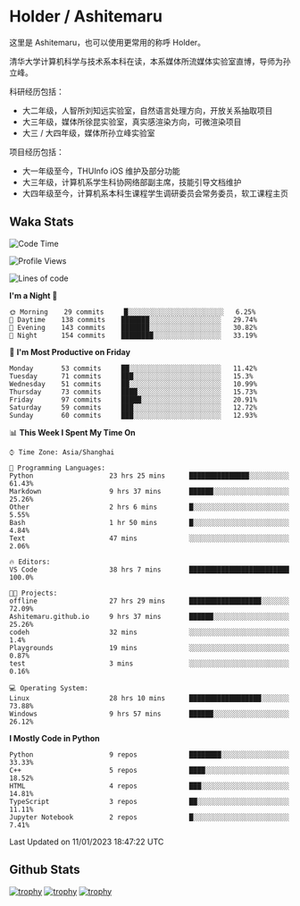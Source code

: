 # Holder / Ashitemaru

这里是 Ashitemaru，也可以使用更常用的称呼 Holder。

清华大学计算机科学与技术系本科在读，本系媒体所流媒体实验室直博，导师为孙立峰。

科研经历包括：

- 大二年级，人智所刘知远实验室，自然语言处理方向，开放关系抽取项目
- 大三年级，媒体所徐昆实验室，真实感渲染方向，可微渲染项目
- 大三 / 大四年级，媒体所孙立峰实验室

项目经历包括：

- 大一年级至今，THUInfo iOS 维护及部分功能
- 大三年级，计算机系学生科协网络部副主席，技能引导文档维护
- 大四年级至今，计算机系本科生课程学生调研委员会常务委员，软工课程主页

## Waka Stats

<!--START_SECTION:waka-->
![Code Time](http://img.shields.io/badge/Code%20Time-422%20hrs%2011%20mins-blue)

![Profile Views](http://img.shields.io/badge/Profile%20Views-2-blue)

![Lines of code](https://img.shields.io/badge/From%20Hello%20World%20I%27ve%20Written-329%20Thousand%20lines%20of%20code-blue)

**I'm a Night 🦉** 

```text
🌞 Morning    29 commits     █░░░░░░░░░░░░░░░░░░░░░░░░   6.25% 
🌆 Daytime    138 commits    ███████░░░░░░░░░░░░░░░░░░   29.74% 
🌃 Evening    143 commits    ███████░░░░░░░░░░░░░░░░░░   30.82% 
🌙 Night      154 commits    ████████░░░░░░░░░░░░░░░░░   33.19%

```
📅 **I'm Most Productive on Friday** 

```text
Monday       53 commits     ██░░░░░░░░░░░░░░░░░░░░░░░   11.42% 
Tuesday      71 commits     ███░░░░░░░░░░░░░░░░░░░░░░   15.3% 
Wednesday    51 commits     ██░░░░░░░░░░░░░░░░░░░░░░░   10.99% 
Thursday     73 commits     ████░░░░░░░░░░░░░░░░░░░░░   15.73% 
Friday       97 commits     █████░░░░░░░░░░░░░░░░░░░░   20.91% 
Saturday     59 commits     ███░░░░░░░░░░░░░░░░░░░░░░   12.72% 
Sunday       60 commits     ███░░░░░░░░░░░░░░░░░░░░░░   12.93%

```


📊 **This Week I Spent My Time On** 

```text
⌚︎ Time Zone: Asia/Shanghai

💬 Programming Languages: 
Python                   23 hrs 25 mins      ███████████████░░░░░░░░░░   61.43% 
Markdown                 9 hrs 37 mins       ██████░░░░░░░░░░░░░░░░░░░   25.26% 
Other                    2 hrs 6 mins        █░░░░░░░░░░░░░░░░░░░░░░░░   5.55% 
Bash                     1 hr 50 mins        █░░░░░░░░░░░░░░░░░░░░░░░░   4.84% 
Text                     47 mins             ░░░░░░░░░░░░░░░░░░░░░░░░░   2.06%

🔥 Editors: 
VS Code                  38 hrs 7 mins       █████████████████████████   100.0%

🐱‍💻 Projects: 
offline                  27 hrs 29 mins      ██████████████████░░░░░░░   72.09% 
Ashitemaru.github.io     9 hrs 37 mins       ██████░░░░░░░░░░░░░░░░░░░   25.26% 
codeh                    32 mins             ░░░░░░░░░░░░░░░░░░░░░░░░░   1.4% 
Playgrounds              19 mins             ░░░░░░░░░░░░░░░░░░░░░░░░░   0.87% 
test                     3 mins              ░░░░░░░░░░░░░░░░░░░░░░░░░   0.16%

💻 Operating System: 
Linux                    28 hrs 10 mins      ██████████████████░░░░░░░   73.88% 
Windows                  9 hrs 57 mins       ██████░░░░░░░░░░░░░░░░░░░   26.12%

```

**I Mostly Code in Python** 

```text
Python                   9 repos             ████████░░░░░░░░░░░░░░░░░   33.33% 
C++                      5 repos             ████░░░░░░░░░░░░░░░░░░░░░   18.52% 
HTML                     4 repos             ███░░░░░░░░░░░░░░░░░░░░░░   14.81% 
TypeScript               3 repos             ██░░░░░░░░░░░░░░░░░░░░░░░   11.11% 
Jupyter Notebook         2 repos             █░░░░░░░░░░░░░░░░░░░░░░░░   7.41%

```



 Last Updated on 11/01/2023 18:47:22 UTC
<!--END_SECTION:waka-->

## Github Stats

[![trophy](https://github-profile-trophy.vercel.app/?username=Ashitemaru&column=7)](https://github.com/Ashitemaru)
[![trophy](https://github-readme-stats.vercel.app/api?username=Ashitemaru&show_icons=true&include_all_commits=true)](https://github.com/Ashitemaru)
[![trophy](https://github-readme-stats.vercel.app/api/top-langs/?username=Ashitemaru&layout=compact)](https://github.com/Ashitemaru)

<!--
**Ashitemaru/Ashitemaru** is a ✨ _special_ ✨ repository because its `README.md` (this file) appears on your GitHub profile.

Here are some ideas to get you started:

- 🔭 I’m currently working on ...
- 🌱 I’m currently learning ...
- 👯 I’m looking to collaborate on ...
- 🤔 I’m looking for help with ...
- 💬 Ask me about ...
- 📫 How to reach me: ...
- 😄 Pronouns: ...
- ⚡ Fun fact: ...
-->
